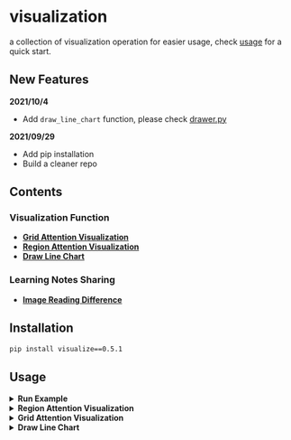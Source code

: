 # visualization
a collection of visualization operation for easier usage, check [usage](#usage) for a quick start.

## New Features
**2021/10/4**
- Add `draw_line_chart` function, please check [drawer.py](/visualize/line_chart/drawer.py)

**2021/09/29**
- Add pip installation
- Build a cleaner repo

## Contents
### Visualization Function
- [__Grid Attention Visualization__](/visualize/grid_attention_visualization/)
- [__Region Attention Visualization__](/visualize/region_attention_visualization/)
- [__Draw Line Chart__](/visualize/line_chart/drawer.py)

### Learning Notes Sharing
- [__Image Reading Difference__](/notes)


## Installation
```bash
pip install visualize==0.5.1
```

## Usage
<details>
<summary> <b> Run Example </b> </summary>

You can try [example.py](/example.py) by cloning this repo for a quick start.
```bash
git clone https://github.com/rentainhe/visualization.git
python example.py
```
results will be saved to `./test_grid_attention` and `./test_region_attention`
</details>

<details>
<summary> <b> Region Attention Visualization </b> </summary>

**download the [example.jpg](/visualize/test_data/example.jpg) to any folder you like**
```bash
$ wget https://github.com/rentainhe/visualization/blob/master/visualize/test_data/example.jpg
```
**build the following python script for a quick start**
```python
import numpy as np
from visualize import visualize_region_attention

img_path="path/to/example.jpg"
save_path="example"
attention_retio=1.0
boxes = np.array([[14, 25, 100, 200], [56, 75, 245, 300]], dtype='int')
boxes_attention = [0.36, 0.64]
visualize_region_attention(img_path,
                           save_path=save_path, 
                           boxes=boxes, 
                           box_attentions=boxes_attention, 
                           attention_ratio=attention_retio,
                           save_image=True,
                           save_origin_image=True,
                           quality=100)
```
- `img_path`: where to load the original image
- `boxes`: a list of coordinates for the bounding boxes
- `box_attentions`: a list of attention scores for each bounding box
- `attention_ratio`: a special param, if you set the attention_ratio larger, it will make the attention map look more shallow. Just try!
- `save_image=True`: save the image with attention map or not, e.g., default: True.
- `save_original_image=True`: save the original image at the same time, e.g., default: True

**Note that you can check [Region Attention Visualization](/visualize/region_attention_visualization/) here for more details**

</details>

<details>
<summary> <b> Grid Attention Visualization</b> </summary>

**download the [example.jpg](/visualize/test_data/example.jpg) to any folder you like**
```bash
$ wget https://github.com/rentainhe/visualization/blob/master/visualize/test_data/example.jpg
```

**build the following python script for a quick start**
```python
from visualize import visualize_grid_attention_v2
import numpy as np

img_path="./example.jpg"
save_path="test"
attention_mask = np.random.randn(14, 14)
visualize_grid_attention_v2(img_path,
                           save_path=save_path,
                           attention_mask=attention_mask,
                           save_image=True,
                           save_original_image=True,
                           quality=100)
```
- `img_path`: where the image you want to put an attention mask on.
- `save_path`: where to save the image.
- `attention_mask`: the attention mask with format `numpy.ndarray`, its shape is (H, W)
- `save_image=True`: save the image with attention map or not, e.g., default: True.
- `save_original_image=True`: save the original image at the same time, e.g., default: True


**Note that you can check [Attention Map Visualization](https://github.com/rentainhe/visualization/tree/master/visualize_attention_map) here for more details**

</details>

<details>
<summary> <b> Draw Line Chart </b> </summary>

**build the following python script for a quick start**
```python
from visualize import draw_line_chart

# test data
data1 = {"data": [13.15, 14.64, 15.83, 17.99], "name": "data 1"}
data2 = {"data": [14.16, 14.81, 16.11, 18.62], "name": "data 2"}
data_list = []
data_list.append(data1["data"])
data_list.append(data2["data"])
name_list = []
name_list.append(data1["name"])
name_list.append(data2["name"])
draw_line_chart(data_list=data_list,
                labels=name_list,
                xlabel="test_x",
                ylabel="test_y",
                save_path="./test.jpg",
                legend={"loc": "upper left", "frameon": True, "fontsize": 12},
                title="example")
```
- `data_list`: a list of data to draw.
- `labels`: the label corresponds to each data in data_list.
- `xlabel`: label of x-axis.
- `ylabel`: label of y-axis.
- `save_path`: the path to save image.
- `legend`: the params of legend.
- `title`: the title of the saved image.

</details>
